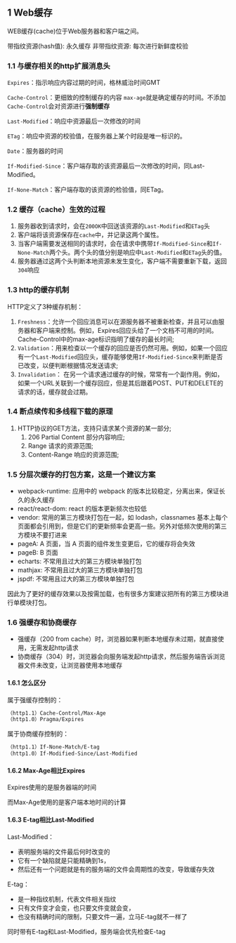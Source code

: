 #

## 1 Web缓存

WEB缓存(cache)位于Web服务器和客户端之间。

带指纹资源(hash值): 永久缓存
非带指纹资源: 每次进行新鲜度校验

### 1.1 与缓存相关的http扩展消息头

`Expires`：指示响应内容过期的时间，格林威治时间GMT

`Cache-Control`：更细致的控制缓存的内容  `max-age`就是确定缓存的时间。不添加`Cache-Control`会对资源进行**强制缓存**

`Last-Modified`：响应中资源最后一次修改的时间

`ETag`：响应中资源的校验值，在服务器上某个时段是唯一标识的。

`Date`：服务器的时间

`If-Modified-Since`：客户端存取的该资源最后一次修改的时间，同Last-Modified。

`If-None-Match`：客户端存取的该资源的检验值，同ETag。

### 1.2 缓存（cache）生效的过程

1. 服务器收到请求时，会在`200OK`中回送该资源的`Last-Modified`和`ETag`头
2. 客户端将该资源保存在`cache`中，并记录这两个属性。
3. 当客户端需要发送相同的请求时，会在请求中携带`If-Modified-Since`和`If-None-Match`两个头。两个头的值分别是响应中`Last-Modified`和`ETag`头的值。
4. 服务器通过这两个头判断本地资源未发生变化，客户端不需要重新下载，返回`304`响应

### 1.3 http的缓存机制

HTTP定义了3种缓存机制：

1. `Freshness`：允许一个回应消息可以在源服务器不被重新检查，并且可以由服务器和客户端来控制。例如，Expires回应头给了一个文档不可用的时间。Cache-Control中的max-age标识指明了缓存的最长时间;
2. `Validation`：用来检查以一个缓存的回应是否仍然可用。例如，如果一个回应有一个`Last-Modified`回应头，缓存能够使用`If-Modified-Since`来判断是否已改变，以便判断根据情况发送请求;
3. `Invalidation`： 在另一个请求通过缓存的时候，常常有一个副作用。例如，如果一个URL关联到一个缓存回应，但是其后跟着POST、PUT和DELETE的请求的话，缓存就会过期。

### 1.4 断点续传和多线程下载的原理

1. HTTP协议的GET方法，支持只请求某个资源的某一部分;
   1. 206 Partial Content 部分内容响应;
   2. Range 请求的资源范围;
   3. Content-Range 响应的资源范围;

### 1.5 分层次缓存的打包方案，这是一个建议方案

- webpack-runtime: 应用中的 webpack 的版本比较稳定，分离出来，保证长久的永久缓存
- react/react-dom: react 的版本更新频次也较低
- vendor: 常用的第三方模块打包在一起，如 lodash，classnames 基本上每个页面都会引用到，但是它们的更新频率会更高一些。另外对低频次使用的第三方模块不要打进来
- pageA: A 页面，当 A 页面的组件发生变更后，它的缓存将会失效
- pageB: B 页面
- echarts: 不常用且过大的第三方模块单独打包
- mathjax: 不常用且过大的第三方模块单独打包
- jspdf: 不常用且过大的第三方模块单独打包

因此为了更好的缓存效果以及按需加载，也有很多方案建议把所有的第三方模块进行单模块打包。

### 1.6 强缓存和协商缓存

- 强缓存（200 from cache）时，浏览器如果判断本地缓存未过期，就直接使用，无需发起http请求
- 协商缓存（304）时，浏览器会向服务端发起http请求，然后服务端告诉浏览器文件未改变，让浏览器使用本地缓存

#### 1.6.1 怎么区分

属于强缓存控制的：

```txt
（http1.1）Cache-Control/Max-Age
（http1.0）Pragma/Expires
```

属于协商缓存控制的：

```txt
（http1.1）If-None-Match/E-tag
（http1.0）If-Modified-Since/Last-Modified
```

#### 1.6.2 Max-Age相比Expires

Expires使用的是服务器端的时间

而Max-Age使用的是客户端本地时间的计算

#### 1.6.3 E-tag相比Last-Modified

Last-Modified：

- 表明服务端的文件最后何时改变的
- 它有一个缺陷就是只能精确到1s，
- 然后还有一个问题就是有的服务端的文件会周期性的改变，导致缓存失效

E-tag：

- 是一种指纹机制，代表文件相关指纹
- 只有文件变才会变，也只要文件变就会变，
- 也没有精确时间的限制，只要文件一遍，立马E-tag就不一样了

同时带有E-tag和Last-Modified，服务端会优先检查E-tag
